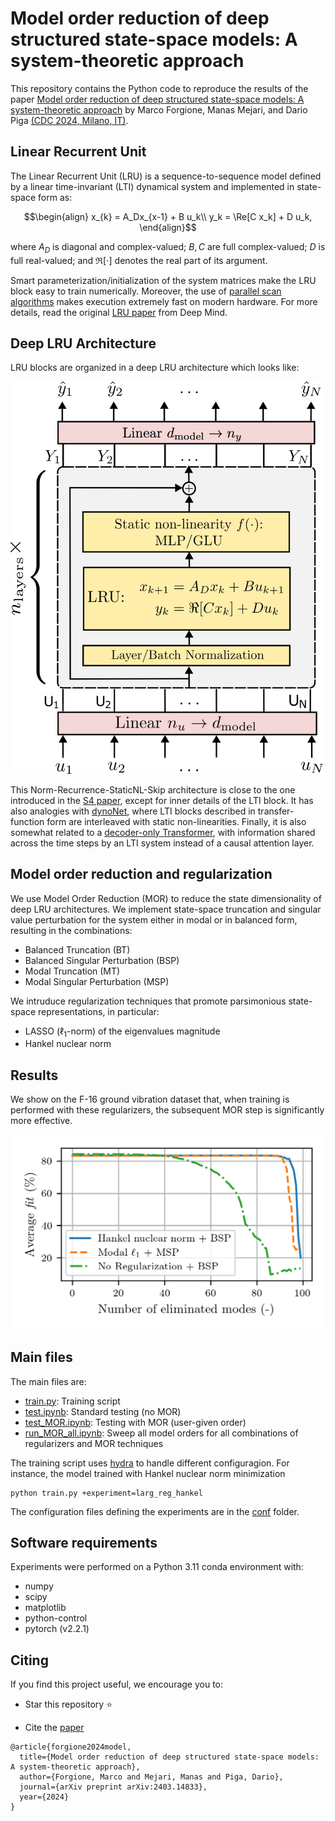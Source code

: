 # Model order reduction of deep structured state-space models: A system-theoretic approach

This repository contains the Python code to reproduce the results of the paper [Model order reduction of deep structured state-space models: A system-theoretic approach](https://arxiv.org/abs/2403.14833)
by Marco Forgione, Manas Mejari, and Dario Piga [(CDC 2024, Milano, IT)](https://cdc2024.ieeecss.org/).


## Linear Recurrent Unit
The Linear Recurrent Unit (LRU) is a sequence-to-sequence model defined by a linear time-invariant (LTI) dynamical system and implemented in state-space form as:
```math
\begin{align}
x_{k} = A_Dx_{x-1} + B u_k\\
y_k = \Re[C x_k] + D u_k,
\end{align}
```
where $A_D$ is diagonal and complex-valued; $B, C$ are full complex-valued; $D$ is full real-valued; and $\Re[\cdot]$ denotes the real part of its argument.

Smart parameterization/initialization of the system matrices make the LRU block easy to train numerically. Moreover, the use of [parallel scan algorithms](https://en.wikipedia.org/wiki/Prefix_sum) makes execution extremely fast on modern hardware. For more  details, read the original [LRU paper](https://arxiv.org/abs/2303.06349) from Deep Mind.

## Deep LRU Architecture

LRU blocks are organized in a deep LRU architecture which looks like:

<img src="doc/paper/figures/architecture/lru_architecture.png"  width="500">

This Norm-Recurrence-StaticNL-Skip architecture is close to the one introduced in the [S4 paper](https://arxiv.org/abs/2111.00396), except for inner details of the LTI block.
It has also analogies with [dynoNet](https://arxiv.org/abs/2006.02250), where LTI blocks described in transfer-function form are interleaved with static non-linearities.
Finally, it is also somewhat related to a [decoder-only Transformer](https://d4mucfpksywv.cloudfront.net/better-language-models/language-models.pdf), with information shared across the time steps by an LTI system instead of a causal attention layer.

## Model order reduction and regularization
We use Model Order Reduction (MOR) to reduce the state dimensionality of deep LRU architectures. We implement state-space truncation and singular value perturbation for the system either in modal or in balanced form, resulting in the combinations:
* Balanced Truncation (BT)
* Balanced Singular Perturbation (BSP)
* Modal Truncation (MT)
* Modal Singular Perturbation (MSP)

We intruduce regularization techniques that promote parsimonious state-space representations, in particular:
* LASSO ($\ell_1$-norm) of the eigenvalues magnitude
* Hankel nuclear norm

## Results
We show on the F-16 ground vibration dataset that, when training is performed with these regularizers, the subsequent MOR step is significantly more effective.

<img src="doc/paper/figures/F16/MOR_regularization.png"  width="600">

## Main files

The main files are:

* [train.py](examples/f16/train.py): Training script
* [test.ipynb](examples/f16/test.ipynb): Standard testing (no MOR)
* [test_MOR.ipynb](examples/f16/test_MOR.ipynb): Testing with MOR (user-given order)
* [run_MOR_all.ipynb](examples/f16/run_MOR_all.ipynb): Sweep all model orders for all combinations of regularizers and MOR techniques
 
The training script uses [hydra](https://hydra.cc/docs/intro/) to handle different configuragion. For instance, the model trained with Hankel nuclear norm minimization

```
python train.py +experiment=larg_reg_hankel
```

The configuration files defining the experiments are in the [conf](examples/f16/conf) folder.

## Software requirements
Experiments were performed on a Python 3.11 conda environment with:

 * numpy
 * scipy
 * matplotlib
 * python-control
 * pytorch (v2.2.1)
 

## Citing

If you find this project useful, we encourage you to:

* Star this repository :star: 



* Cite the [paper](https://arxiv.org/abs/2403.14833) 
```
@article{forgione2024model,
  title={Model order reduction of deep structured state-space models: A system-theoretic approach},
  author={Forgione, Marco and Mejari, Manas and Piga, Dario},
  journal={arXiv preprint arXiv:2403.14833},
  year={2024}
}
```
